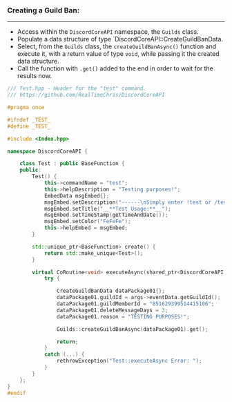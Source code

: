 ### **Creating a Guild Ban:**
---
- Access within the `DiscordCoreAPI` namespace, the `Guilds` class.
- Populate a data structure of type `DiscordCoreAPI::CreateGuildBanData.
- Select, from the `Guilds` class, the `createGuildBanAsync()` function and execute it, with a return value of type `void`, while passing it the created data structure.
- Call the function with `.get()` added to the end in order to wait for the results now.

```cpp
/// Test.hpp - Header for the "test" command.
/// https://github.com/RealTimeChris/DiscordCoreAPI

#pragma once

#ifndef _TEST_
#define _TEST_

#include <Index.hpp>

namespace DiscordCoreAPI {

	class Test : public BaseFunction {
	public:
		Test() {
			this->commandName = "test";
			this->helpDescription = "Testing purposes!";
			EmbedData msgEmbed{};
			msgEmbed.setDescription("------\nSimply enter !test or /test!\n------");
			msgEmbed.setTitle("__**Test Usage:**__");
			msgEmbed.setTimeStamp(getTimeAndDate());
			msgEmbed.setColor("FeFeFe");
			this->helpEmbed = msgEmbed;
		}

		std::unique_ptr<BaseFunction> create() {
			return std::make_unique<Test>();
		}

		virtual CoRoutine<void> executeAsync(shared_ptr<DiscordCoreAPI::BaseFunctionArguments> args) {
			try {

				CreateGuildBanData dataPackage01{};
				dataPackage01.guildId = args->eventData.getGuildId();
				dataPackage01.guildMemberId = "851629399514415106";
				dataPackage01.deleteMessageDays = 3;
				dataPackage01.reason = "TESTING PURPOSES!";

				Guilds::createGuildBanAsync(dataPackage01).get();

				return;
			}
			catch (...) {
				rethrowException("Test::executeAsync Error: ");
			}
		}
	};
}
#endif
```
